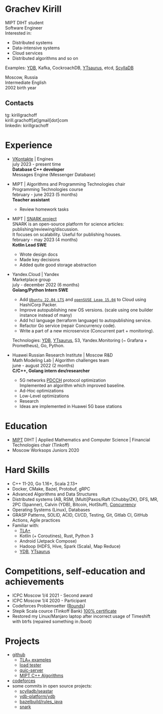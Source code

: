 # Grachev Kirill
MIPT DIHT student \
Software Engineer \
Interested in:
- Distributed systems
- Data-intensive systems
- Cloud services
- Distributed algorithms and so on

Examples: [YDB](https://ydb.tech), Kafka, CockroachDB, [YTsaurus](https://ytsaurus.tech), etcd, [ScyllaDB](https://scylladb.com)

Moscow, Russia \
Intermediate English \
2002 birth year

## Contacts
tg: kirillgrachoff \
kirill.grachoff[at]gmail[dot]com \
linkedin: kirillgrachoff

# Experience
- [VKontakte](vk.com) | Engines \
  july 2023 - present time \
  **Database C++ developer** \
  Messages Engine (Messenger Database)

- MIPT | Algorithms and Programming Technologies chair \
  Programming Technologies course \
  february - june 2023 (5 months) \
  **Teacher assistant**
  - Review homework tasks

- MIPT | [SNARK project](https://github.com/SciProgCentre/snark) \
  SNARK is an open-source platform for science articles: publishing/reviewing/discussion. \
  It focuses on scalability. Useful for publishing houses. \
  february - may 2023 (4 months) \
  **Kotlin Lead SWE**
  - Wrote design docs
  - Made key decisions
  - Added quite good storage abstraction

- Yandex.Cloud | Yandex \
  Marketplace group \
  july - december 2022 (6 months) \
  **Golang/Python Intern SWE**
  - Add [`Ubuntu 22.04 LTS`](https://cloud.yandex.ru/marketplace/products/yc/ubuntu-22-04-lts) and [`openSUSE Leap 15.04`](https://cloud.yandex.ru/marketplace/products/yc/opensuse-15-4) to Cloud using HashiCorp Packer.
  - Improve autopublishing new OS versions. (scale using one builder instance instead of many)
  - Add hcl language (terraform language) to autopublishing service.
  - Refactor Go service (repair Concurrency code).
  - Write a part of a new microservice (Concurrent part + monitoring).
  
  Technologies: [YDB](https://ydb.tech), [YTsaurus](https://ytsaurus.tech), S3, Yandex.Monitoring (~ Grafana + Prometheus), Go, Python.

- Huawei Russian Research Institute | Moscow R\&D \
  Math Modeling Lab | Algorithm challenges team \
  june - august 2022 (2 months) \
  **C/C++, Golang intern dev/researcher**
  - 5G networks [PDCCH](https://www.sharetechnote.com/html/5G/5G_PDCCH.html) protocol optimization \
  Implemented an algorithm which improved baseline.
  - Ad-Hoc optimizations
  - Low-Level optimizations
  - Research
  - Ideas are implemented in Huawei 5G base stations

# Education
- [MIPT](phystech.edu) DIHT | Applied Mathematics and Computer Science | Financial Technologies chair (Tinkoff)
- Moscow Worksops Juniors 2020

# Hard Skills
- C++ 11-20, Go 1.16+, Scala 2.13+
- Docker, CMake, Bazel, Protobuf, gRPC
- Advanced Algorithms and Data Structures
- Distributed systems (AB, RSM, [Multi]Paxos/Raft (Chubby/ZK), DFS, MR, 2PC (Spanner), Calvin (YDB), Bitcoin, HotStuff), [Concurrency](https://gitlab.com/Lipovsky/concurrency-course)
- Operating Systems (Linux), Databases
- GRASP Patterns, SOLID, ACID, CI/CD, Testing, Git, Gitlab CI, GitHub Actions, Agile practices
- Familiar with:
  - [TLA+](https://github.com/kirillgrachoff/tlaplus-examples)
  - Kotlin (+ Coroutines), Rust, Python 3 
  - Android (Jetpack Compose)
  - Hadoop (HDFS, Hive, Spark (Scala), Map Reduce)
  - [YDB](https://ydb.tech), [YTsaurus](https://ytsaurus.tech)

# Competitions, self-education and achievements
- ICPC Moscow 1/4 2021 - Second award
- ICPC Moscow 1/4 2020 - Participant
- Codeforces Problemsetter ([Rounds](https://codeforces.com/contests/writer/kirill.grachoff))
- Stepik Scala cource (Tinkoff Bank) [100% certificate](https://stepik.org/cert/295996)
- Restored my Linux/Manjaro laptop after incorrect usage of Timeshift with btrfs (repaired something in /boot)

# Projects
- [github](https://github.com/kirillgrachoff)
  - [TLA+ examples](https://github.com/kirillgrachoff/tlaplus-examples)
  - [load tester](https://github.com/kirillgrachoff/load_tester)
  - [quic-server](https://github.com/kirillgrachoff/go-quic-potato)
  - [MIPT C++ Algorithms](https://github.com/kirillgrachoff/mipt-cpp-algorithms)
- [codeforces](https://codeforces.com/profile/kirill.grachoff)
- some commits in open source projects:
  - [scylladb/seastar](https://github.com/scylladb/seastar/pull/1944)
  - [ydb-platform/ydb](https://github.com/ydb-platform/ydb/commits?author=kirillgrachoff)
  - [bazelbuild/rules_java](https://github.com/bazelbuild/rules_java/commits?author=kirillgrachoff)
  - [snark](https://github.com/SciProgCentre/snark/commits?author=kirillgrachoff)
